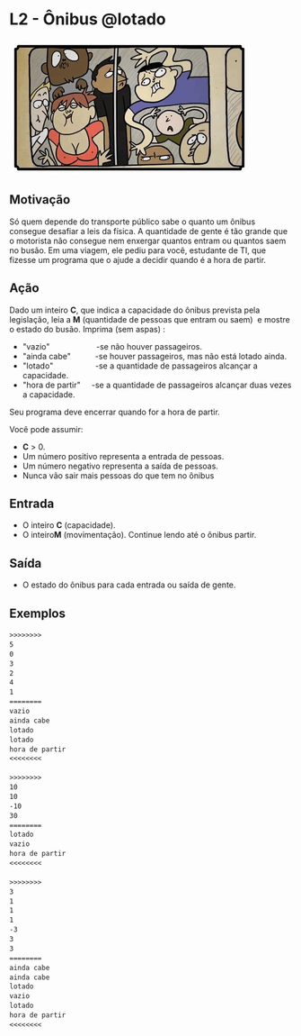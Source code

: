# L2 - Ônibus @lotado

![_](cover.jpg)

## Motivação

Só quem depende do transporte público sabe o quanto um ônibus consegue desafiar a leis da física.
A quantidade de gente é tão grande que o motorista não consegue nem enxergar quantos entram ou quantos saem no busão.
Em uma viagem, ele pediu para você, estudante de TI, que fizesse um programa que o ajude a decidir quando é a hora de partir.

## Ação

Dado um inteiro **C**, que indica a capacidade do ônibus prevista pela legislação,
leia a **M** (quantidade de pessoas que entram ou saem)  e mostre o estado do busão.
Imprima (sem aspas) :

* "vazio"                     -se não houver passageiros.
* "ainda cabe"           -se houver passageiros, mas não está lotado ainda.
* "lotado"                   -se a quantidade de passageiros alcançar a capacidade.
* "hora de partir"     -se a quantidade de passageiros alcançar duas vezes a capacidade.

Seu programa deve encerrar quando for a hora de partir.

Você pode assumir:

* **C** > 0.
* Um número positivo representa a entrada de pessoas.
* Um número negativo representa a saída de pessoas.
* Nunca vão sair mais pessoas do que tem no ônibus

## Entrada

* O inteiro **C** (capacidade).
* O inteiro**M** (movimentação). Continue lendo até o ônibus partir.

## Saída

* O estado do ônibus para cada entrada ou saída de gente.

## Exemplos

``` txt
>>>>>>>>
5
0
3
2
4
1
========
vazio
ainda cabe
lotado
lotado
hora de partir
<<<<<<<<

>>>>>>>>
10
10
-10
30
========
lotado
vazio
hora de partir
<<<<<<<<

>>>>>>>>
3
1
1
1
-3
3
3
========
ainda cabe
ainda cabe
lotado
vazio
lotado
hora de partir
<<<<<<<<
```
